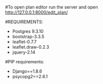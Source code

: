 #To open plan editor run the server and open http://127.0.0.1:8000/edit_plan/


#REQUIREMENTS:
* Postgres 9.3.10
* bootstrap-3.3.5
* leaflet-0.7.7
* leaflet.draw-0.2.3
* jquery-2.14

#PIP requirements:
* Django==1.8.6
* psycopg2==2.6.1
